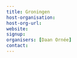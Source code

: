 ```yaml
---
title: Groningen
host-organisation: 
host-org-url: 
website:
signup:
organisers: [Daan Ornée]
contact: 
---
```

